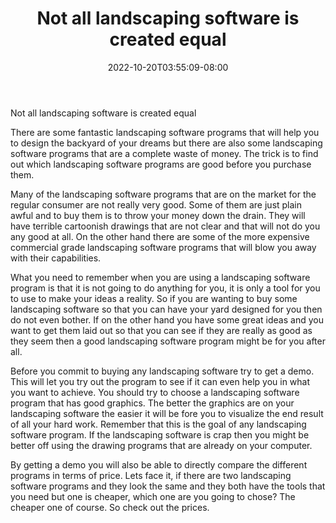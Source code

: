 ﻿---
title: "Not all landscaping software is created equal"
date: 2022-10-20T03:55:09-08:00
description: "Landscaping Tips for Web Success"
featured_image: "/images/Landscaping.jpg"
tags: ["Landscaping"]
---

Not all landscaping software is created equal 

There are some fantastic landscaping software programs that will help you to design the backyard of your dreams but there are also some landscaping software programs that are a complete waste of money. The trick is to find out which landscaping software programs are good before you purchase them. 


Many of the landscaping software programs that are on the market for the regular consumer are not really very good. Some of them are just plain awful and to buy them is to throw your money down the drain. They will have terrible cartoonish drawings that are not clear and that will not do you any good at all. On the other hand there are some of the more expensive commercial grade landscaping software programs that will blow you away with their capabilities.

What you need to remember when you are using a landscaping software program is that it is not going to do anything for you, it is only a tool for you to use to make your ideas a reality. So if you are wanting to buy some landscaping software so that you can have your yard designed for you then do not even bother. If on the other hand you have some great ideas and you want to get them laid out so that you can see if they are really as good as they seem then a good landscaping software program might be for you after all.

Before you commit to buying any landscaping software try to get a demo. This will let you try out the program to see if it can even help you in what you want to achieve. You should try to choose a landscaping software program that has good graphics. The better the graphics are on your landscaping software the easier it will be fore you to visualize the end result of all your hard work. Remember that this is the goal of any landscaping software program. If the landscaping software is crap then you might be better off using the drawing programs that are already on your computer.

By getting a demo you will also be able to directly compare the different programs in terms of price. Lets face it, if there are two landscaping software programs and they look the same and they both have the tools that you need but one is cheaper, which one are you going to chose? The cheaper one of course. So check out the prices.
